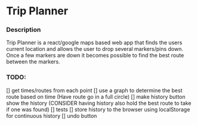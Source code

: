 # Trip Planner
### Description
Trip Planner is a react/google maps based web app that finds the users current location and allows the user to drop several markers/pins down. Once a few markers are down it becomes possible to find the best route between the markers.

### TODO:

[] get times/routes from each point
[] use a graph to determine the best route based on time (Have route go in a full circle)
[] make history button show the history (CONSIDER having history also hold the best route to take if one was found)
[] tests
[] store history to the browser using localStorage for continuous history
[] undo button